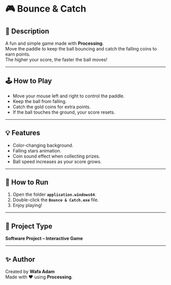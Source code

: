 # 🎮 Bounce & Catch

## 📝 Description
A fun and simple game made with **Processing**.  
Move the paddle to keep the ball bouncing and catch the falling coins to earn points.  
The higher your score, the faster the ball moves!

---

## 🕹️ How to Play
- Move your mouse left and right to control the paddle.  
- Keep the ball from falling.  
- Catch the gold coins for extra points.  
- If the ball touches the ground, your score resets.

---

## 💡 Features
- Color-changing background.  
- Falling stars animation.  
- Coin sound effect when collecting prizes.  
- Ball speed increases as your score grows.

---

## 🚀 How to Run
1. Open the folder **`application.windows64`**.  
2. Double-click the **`Bounce & Catch.exe`** file.  
3. Enjoy playing!
---

## 🧠 Project Type
**Software Project – Interactive Game**

---

## ✨ Author
Created by **Wafa Adam**  
Made with ❤️ using **Processing**.

